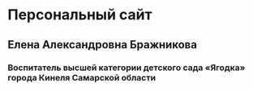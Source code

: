 # Персональный сайт

## Елена Александровна Бражникова

### Воспитатель высшей категории детского сада «Ягодка»  города Кинеля Самарской области
